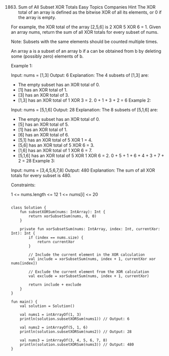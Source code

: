 1863. Sum of All Subset XOR Totals
Easy
Topics
Companies
Hint
The XOR total of an array is defined as the bitwise XOR of all its elements, or 0 if the array is empty.

For example, the XOR total of the array [2,5,6] is 2 XOR 5 XOR 6 = 1.
Given an array nums, return the sum of all XOR totals for every subset of nums. 

Note: Subsets with the same elements should be counted multiple times.

An array a is a subset of an array b if a can be obtained from b by deleting some (possibly zero) elements of b.

 

Example 1:

Input: nums = [1,3]
Output: 6
Explanation: The 4 subsets of [1,3] are:
- The empty subset has an XOR total of 0.
- [1] has an XOR total of 1.
- [3] has an XOR total of 3.
- [1,3] has an XOR total of 1 XOR 3 = 2.
0 + 1 + 3 + 2 = 6
Example 2:

Input: nums = [5,1,6]
Output: 28
Explanation: The 8 subsets of [5,1,6] are:
- The empty subset has an XOR total of 0.
- [5] has an XOR total of 5.
- [1] has an XOR total of 1.
- [6] has an XOR total of 6.
- [5,1] has an XOR total of 5 XOR 1 = 4.
- [5,6] has an XOR total of 5 XOR 6 = 3.
- [1,6] has an XOR total of 1 XOR 6 = 7.
- [5,1,6] has an XOR total of 5 XOR 1 XOR 6 = 2.
0 + 5 + 1 + 6 + 4 + 3 + 7 + 2 = 28
Example 3:

Input: nums = [3,4,5,6,7,8]
Output: 480
Explanation: The sum of all XOR totals for every subset is 480.
 

Constraints:

1 <= nums.length <= 12
1 <= nums[i] <= 20

```k

class Solution {
    fun subsetXORSum(nums: IntArray): Int {
        return xorSubsetSum(nums, 0, 0)
    }

    private fun xorSubsetSum(nums: IntArray, index: Int, currentXor: Int): Int {
        if (index == nums.size) {
            return currentXor
        }

        // Include the current element in the XOR calculation
        val include = xorSubsetSum(nums, index + 1, currentXor xor nums[index])

        // Exclude the current element from the XOR calculation
        val exclude = xorSubsetSum(nums, index + 1, currentXor)

        return include + exclude
    }
}

fun main() {
    val solution = Solution()
    
    val nums1 = intArrayOf(1, 3)
    println(solution.subsetXORSum(nums1)) // Output: 6

    val nums2 = intArrayOf(5, 1, 6)
    println(solution.subsetXORSum(nums2)) // Output: 28

    val nums3 = intArrayOf(3, 4, 5, 6, 7, 8)
    println(solution.subsetXORSum(nums3)) // Output: 480
}

```

